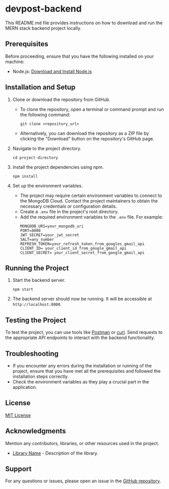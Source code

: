 # devpost-backend

This README.md file provides instructions on how to download and run the MERN stack backend project locally.

## Prerequisites
Before proceeding, ensure that you have the following installed on your machine:
- Node.js: [Download and Install Node.js](https://nodejs.org/en/download/)

## Installation and Setup
1. Clone or download the repository from GitHub.
   - To clone the repository, open a terminal or command prompt and run the following command:
     ```
     git clone <repository_url>
     ```
   - Alternatively, you can download the repository as a ZIP file by clicking the "Download" button on the repository's GitHub page.

2. Navigate to the project directory.
   ```
   cd project-directory
   ```

3. Install the project dependencies using npm.
   ```
   npm install
   ```

4. Set up the environment variables.
   - The project may require certain environment variables to connect to the MongoDB Cloud. Contact the project maintainers to obtain the necessary credentials or configuration details.
   - Create a `.env` file in the project's root directory.
   - Add the required environment variables to the `.env` file. For example:
     ```
     MONGODB_URI=your_mongodb_uri
     PORT=8000
     JWT_SECRET=your_jwt_secret
     SALT=any_number
     REFRESH_TOKEN=your_refresh_token_from_googles_gmail_api
     CLIENT_ID= your_client_id_from_google_gmail_api
     CLIENT_SECRET= your_client_secret_from_google_gmail_api
     ```

## Running the Project
1. Start the backend server.
   ```
   npm start
   ```

2. The backend server should now be running. It will be accessible at `http://localhost:8000`.

## Testing the Project
To test the project, you can use tools like [Postman](https://www.postman.com/) or [curl](https://curl.se/). Send requests to the appropriate API endpoints to interact with the backend functionality.

## Troubleshooting
- If you encounter any errors during the installation or running of the project, ensure that you have met all the prerequisites and followed the installation steps correctly.
- Check the environment variables as they play a crucial part in the application.
  

## License
[MIT License](LICENSE)

## Acknowledgments
Mention any contributors, libraries, or other resources used in the project.
- [Library Name](https://example.com) - Description of the library.

## Support
For any questions or issues, please open an issue in the [GitHub repository](https://github.com/username/repository/issues).
